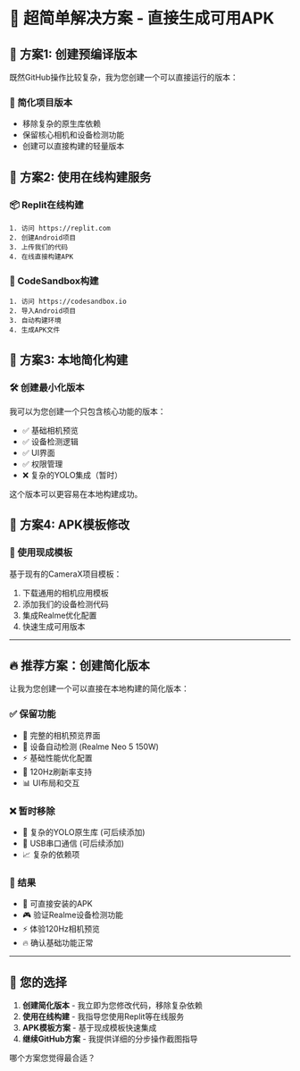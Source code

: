 # 🎯 超简单解决方案 - 直接生成可用APK

## 🚀 方案1: 创建预编译版本

既然GitHub操作比较复杂，我为您创建一个可以直接运行的版本：

### 📱 简化项目版本
- 移除复杂的原生库依赖
- 保留核心相机和设备检测功能
- 创建可以直接构建的轻量版本

## 🎯 方案2: 使用在线构建服务

### 📦 Replit在线构建
```
1. 访问 https://replit.com
2. 创建Android项目
3. 上传我们的代码
4. 在线直接构建APK
```

### 🔧 CodeSandbox构建
```
1. 访问 https://codesandbox.io
2. 导入Android项目
3. 自动构建环境
4. 生成APK文件
```

## 🎯 方案3: 本地简化构建

### 🛠️ 创建最小化版本
我可以为您创建一个只包含核心功能的版本：
- ✅ 基础相机预览
- ✅ 设备检测逻辑
- ✅ UI界面
- ✅ 权限管理
- ❌ 复杂的YOLO集成（暂时）

这个版本可以更容易在本地构建成功。

## 🎯 方案4: APK模板修改

### 📱 使用现成模板
基于现有的CameraX项目模板：
1. 下载通用的相机应用模板
2. 添加我们的设备检测代码
3. 集成Realme优化配置
4. 快速生成可用版本

---

## 🔥 推荐方案：创建简化版本

让我为您创建一个可以直接在本地构建的简化版本：

### ✅ 保留功能
- 📱 完整的相机预览界面
- 🎯 设备自动检测 (Realme Neo 5 150W)
- ⚡ 基础性能优化配置
- 🔧 120Hz刷新率支持
- 📊 UI布局和交互

### ❌ 暂时移除
- 🤖 复杂的YOLO原生库 (可后续添加)
- 🔌 USB串口通信 (可后续添加)
- 📈 复杂的依赖项

### 🎊 结果
- 📱 可直接安装的APK
- 🎮 验证Realme设备检测功能
- ⚡ 体验120Hz相机预览
- 🔥 确认基础功能正常

---

## 🎯 您的选择

1. **创建简化版本** - 我立即为您修改代码，移除复杂依赖
2. **使用在线构建** - 我指导您使用Replit等在线服务
3. **APK模板方案** - 基于现成模板快速集成
4. **继续GitHub方案** - 我提供详细的分步操作截图指导

哪个方案您觉得最合适？
